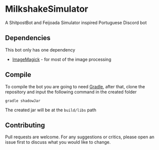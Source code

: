 # MilkshakeSimulator
A ShitpostBot and Feijoada Simulator inspired Portuguese Discord bot

## Dependencies
This bot only has one dependency
* [ImageMagick](http://github.com) - for most of the image processing

## Compile
To compile the bot you are going to need [Gradle](https://gradle.org/), after that, clone the repository and input the following command in the created folder
```
gradle shadowJar
```
The created jar will be at the `build/libs` path

## Contributing
Pull requests are welcome. For any suggestions or critics, please open an issue first to discuss what you would like to change.
